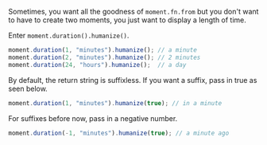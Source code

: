 Sometimes, you want all the goodness of `moment.fn.from` but you don't want to have to create two moments, you just want to display a length of time.

Enter `moment.duration().humanize()`.

```javascript
moment.duration(1, "minutes").humanize(); // a minute
moment.duration(2, "minutes").humanize(); // 2 minutes
moment.duration(24, "hours").humanize();  // a day
```

By default, the return string is suffixless. If you want a suffix, pass in true as seen below.

```javascript
moment.duration(1, "minutes").humanize(true); // in a minute
```

For suffixes before now, pass in a negative number.

```javascript
moment.duration(-1, "minutes").humanize(true); // a minute ago
```

